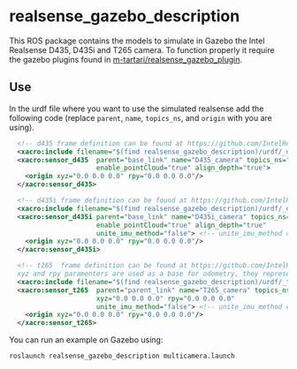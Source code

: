 # realsense_gazebo_description

This ROS package contains the models to simulate in Gazebo the Intel Realsense D435, D435i and T265 camera.
To function properly it require the gazebo plugins found in [m-tartari/realsense_gazebo_plugin](https://github.com/m-tartari/realsense_gazebo_plugin).

## Use

In the urdf file where you want to use the simulated realsense add the following code (replace ```parent```, ```name```, ```topics_ns```, and ```origin```  with you are using).

```xml
  <!-- d435 frame definition can be found at https://github.com/IntelRealSense/librealsense/blob/master/doc/d435i.md -->
  <xacro:include filename="$(find realsense_gazebo_description)/urdf/_d435.urdf.xacro"/>
  <xacro:sensor_d435  parent="base_link" name="D435_camera" topics_ns="D435_camera"
                      enable_pointCloud="true" align_depth="true">
    <origin xyz="0.0 0.0 0.0" rpy="0.0 0.0 0.0"/>
  </xacro:sensor_d435>

  <!-- d435i frame definition can be found at https://github.com/IntelRealSense/librealsense/blob/master/doc/d435i.md -->
  <xacro:include filename="$(find realsense_gazebo_description)/urdf/_d435i.urdf.xacro"/>
  <xacro:sensor_d435i parent="base_link" name="D435i_camera" topics_ns="D435i_camera"
                      enable_pointCloud="true" align_depth="true"
                      unite_imu_method="false"> <!-- unite_imu_method can be false, copy or linear_interpolation -->
    <origin xyz="0.0 0.0 0.0" rpy="0.0 0.0 0.0"/>
  </xacro:sensor_d435i>

  <!-- t265  frame definition can be found at https://github.com/IntelRealSense/librealsense/blob/master/doc/t265.md 
  xyz and rpy paramenters are used as a base for odometry, they represent the traspformation from the robot base_link -->
  <xacro:include filename="$(find realsense_gazebo_description)/urdf/_t265.urdf.xacro"/>
  <xacro:sensor_t265  parent="parent_link" name="T265_camera" topics_ns="T265_camera"
                      xyz="0.0 0.0 0.0" rpy="0.0 0.0 0.0"
                      unite_imu_method="false"> <!-- unite_imu_method can be false, copy or linear_interpolation -->
    <origin xyz="0.0 0.0 0.0" rpy="0.0 0.0 0.0"/>
  </xacro:sensor_t265>
```

You can run an example on Gazebo using:

```shell
roslaunch realsense_gazebo_description multicamera.launch
```
